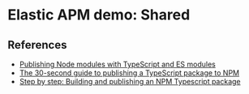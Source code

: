 # Elastic APM demo: Shared

## References

- [Publishing Node modules with TypeScript and ES modules](https://blog.logrocket.com/publishing-node-modules-typescript-es-modules/)
- [The 30-second guide to publishing a TypeScript package to NPM](https://medium.com/cameron-nokes/the-30-second-guide-to-publishing-a-typescript-package-to-npm-89d93ff7bccd)
- [Step by step: Building and publishing an NPM Typescript package](https://itnext.io/step-by-step-building-and-publishing-an-npm-typescript-package-44fe7164964c)

